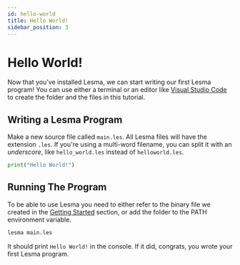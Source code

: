 ```yaml
---
id: hello-world
title: Hello World!
sidebar_position: 3
---
```


# Hello World!

Now that you’ve installed Lesma, we can start writing our first Lesma program! You can use either a terminal or an editor like [Visual Studio Code](https://code.visualstudio.com/) to create the folder and the files in this tutorial.

## Writing a Lesma Program

Make a new source file called `main.les`. All Lesma files will have the extension `.les`. If you're using a multi-word filename, you can split it with an _underscore_, like `hello_world.les` instead of `helloworld.les`.

```py
print("Hello World!")
```

## Running The Program

To be able to use Lesma you need to either refer to the binary file we created in the [Getting Started](getting-started) section, or add the folder to the PATH environment variable.

```bash
lesma main.les
```

It should print `Hello World!` in the console. If it did, congrats, you wrote your first Lesma program.